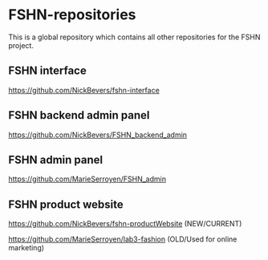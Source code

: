 # FSHN-repositories
This is a global repository which contains all other repositories for the FSHN project. 

## FSHN interface
https://github.com/NickBevers/fshn-interface

## FSHN backend admin panel
https://github.com/NickBevers/FSHN_backend_admin

## FSHN admin panel
https://github.com/MarieSerroyen/FSHN_admin

## FSHN product website
https://github.com/NickBevers/fshn-productWebsite (NEW/CURRENT) 

https://github.com/MarieSerroyen/lab3-fashion (OLD/Used for online marketing)

